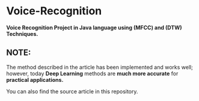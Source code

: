 # Voice-Recognition

**Voice Recognition Project in Java language using (MFCC) and (DTW) Techniques.**

## NOTE:
The method described in the article has been implemented and works well;  
however, today **Deep Learning** methods are **much more accurate** for **practical applications.**

You can also find the source article in this repository.
